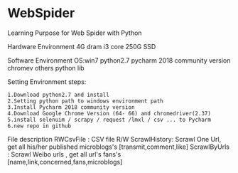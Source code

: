 # WebSpider
Learning Purpose for Web Spider with Python

Hardware Environment
	4G dram
	i3 core
	250G SSD

Software Environment
	OS:win7
	python2.7
	pycharm 2018 community version
	chromev
	others python lib


Setting Environment steps:

	1.Download python2.7 and install
	2.Setting python path to windows environment path
	3.Install Pycharm 2018 community version
	4.Download Google Chrome Version (64- 66) and chromedriver(2.37)
	5.install selenuim / scrapy / request /lmxl / csv ... to Pycharm
	6.new repo in github


File description
	RWCsvFile : CSV file R/W
	ScrawlHistory: Scrawl One Url, get all his/her published microblogs's [transmit,comment,like]
	ScrawlByUrls : Scrawl Weibo urls , get all url's fans's [name,link,concerned,fans,microblogs]



